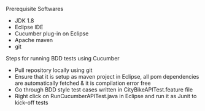 Prerequisite Softwares

* JDK 1.8 
* Eclipse IDE
* Cucumber plug-in on Eclipse
* Apache maven 
* git 


Steps for running BDD tests using Cucumber

* Pull repository locally using git
* Ensure that it is setup as maven project in Eclipse, all pom dependencies are automatically fetched & it is compilation error free
* Go through BDD style test cases written in CityBikeAPITest.feature file
* Right click on RunCucumberAPITest.java in Eclipse and run it as Junit to kick-off tests
